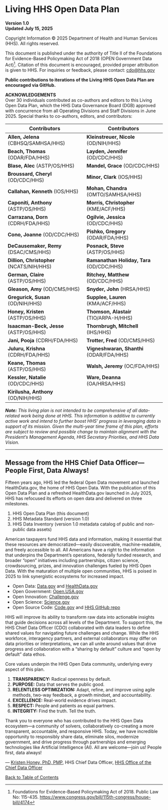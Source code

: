 # Living HHS Open Data Plan

**Version 1.0**  
**Updated July 15, 2025**  

Copyright Information
&copy; 2025 Department of Health and Human Services (HHS). All rights reserved.

This document is published under the authority of Title II of the Foundations for Evidence-Based Policymaking Act of 2018 (OPEN Government Data Act)[^1]. 
Citation of this document is encouraged, provided proper attribution is given to HHS. For inquiries or feedback, please contact: [cdo@hhs.gov](mailto:cdo@hhs.gov)

[^1]:Foundations for Evidence-Based Policymaking Act of 2018. Public Law No: 115-435.  <https://www.congress.gov/bill/115th-congress/house-bill/4174>

**Public contributions to iterations of the Living HHS Open Data Plan are encouraged via GitHub.**

**ACKNOWLEDGEMENTS**  
Over 30 individuals contributed as co-authors and editors to this Living Open Data Plan, which the HHS Data Governance Board (DGB) approved with concurrence 
from all Operating Divisions and Staff Divisions in June 2025. Special thanks to co-authors, editors, and contributors:  

| **Contributors** | **Contributors** |
|------------------|------------------|
| **Allen, Jelena** (CBHSQ/SAMHSA/HHS) | **Kleinstreuer, Nicole** (OD/NIH/HHS) |
| **Beach, Thomas** (ODAR/FDA/HHS) | **Layden, Jennifer** (OD/CDC/HHS) |
| **Blase, Alec** (ASTP/OS/HHS) | **Mandel, Grace** (OD/CDC/HHS) |
| **Broussard, Cheryl** (OD/CDC/HHS) | **Minor, Clark** (IOS/HHS) |
| **Callahan, Kenneth** (IOS/HHS) | **Mohan, Chandra** (OMTO/SAMHSA/HHS) |
| **Caponiti, Anthony** (ASTP/OS/HHS) | **Morris, Christopher** (KME/ACF/HHS) |
| **Carrazana, Dorn** (CDRH/FDA/HHS) | **Ogilvie, Jessica** (OD/CDC/HHS) |
| **Cono, Joanne** (OD/CDC/HHS) | **Pishko, Gregory** (ODAR/FDA/HHS) |
| **DeCausemaker, Remy** (DSAC/CMS/HHS) | **Posnack, Steve** (ASTP/OS/HHS) |
| **Dillion, Christopher** (NCATS/NIH/HHS) | **Ramanathan Holiday, Tara** (OD/CDC/HHS) |
| **German, Claire** (ASTP/OS/HHS) | **Ritchey, Matthew** (OD/CDC/HHS) |
| **Gleason, Amy** (OD/CMS/HHS) | **Snyder, John** (HRSA/HHS) |
| **Gregurick, Susan** (OD/NIH/HHS) | **Supplee, Lauren** (KMA/ACF/HHS) |
| **Honey, Kristen** (ASTP/OS/HHS) | **Thomson, Alastair** (TIO/ARPA-H/HHS) |
| **Isaacman-Beck, Jesse** (ASTP/OS/HHS) | **Thornbrugh, Mitchell** (IHS/HHS) |
| **Jani, Pooja** (CDRH/FDA/HHS) | **Trotter, Fred** (OD/CMS/HHS) |
| **Juluru, Krishna** (CDRH/FDA/HHS) | **Vigneshwaran, Shanthi** (ODAR/FDA/HHS) |
| **Keane, Thomas** (ASTP/OS/HHS) | **Walsh, Jeremy** (OC/FDA/HHS) |
| **Kessler, Natalie** (OD/CDC/HHS) | **Ware, Deanna** (OA/HRSA/HHS) |
| **Kirilusha, Anthony** (OD/NIH/HHS) |  |

_**Note:** This living plan is not intended to be comprehensive of all data-related work being done at HHS. This information is additive to currently active work 
and intend to further boost HHS' progress in leveraging data in support of its mission. Given the multi-year time frame of this plan, efforts are subject to 
review and possible change to maintain alignment with the President’s Management Agenda, HHS Secretary Priorities, and HHS Data Vision._

---
## Message from the HHS Chief Data Officer—People First, Data Always!

Fifteen years ago, HHS led the federal Open Data movement and launched HealthData.gov, the home of HHS Open Data. With the publication of this Open Data Plan and 
a refreshed HealthData.gov launched in July 2025, HHS has refocused its efforts on open data and delivered on three milestones.
1. HHS Open Data Plan (this document)
2. HHS Metadata Standard (version 1.0)
3. HHS Data Inventory (version 1.0 metadata catalog of public and non-public data assets) 

American taxpayers fund HHS data and information, making it essential that these resources are democratized—easily discoverable, machine-readable, and freely accessible 
to all. All Americans have a right to the information that underpins the Department’s operations, federally funded research, and broader “open” initiatives including 
partnerships, citizen science, crowdsourcing, prizes, and innovation challenges fueled by HHS Open Data. With the maturation of multiple open communities, HHS is poised 
in 2025 to link synergistic ecosystems for increased impact.
* Open Data: [Data.gov](https://data.gov/) and [HealthData.gov](https://healthdata.gov/)  
* Open Government: [Open.USA.gov](https://www.gsa.gov/governmentwide-initiatives/us-open-government) 
* Open Innovation: [Challenge.gov](https://challenge.gov/)
* Open Science: [Science.gov](https://www.science.gov/)
* Open Source Code: [Code.gov](https://code.gov/) and [HHS GitHub repo](https://github.com/HHS)

HHS will improve its ability to transform raw data into actionable insights that guide decisions across all levels of the Department. To support this, the HHS Chief Data 
Officer (CDO) collaborated with data leaders to define shared values for navigating future challenges and change. While the HHS workforce, interagency partners, and 
external collaborators may differ on data priorities or interpretations, we can all unite around values that drive progress and collaboration with a “sharing by default” 
culture and “open by default” data ethos.

Core values underpin the HHS Open Data community, underlying every aspect of this plan.
1. **TRANSPARENCY:** Radical openness by default.
2. **PURPOSE:** Data that serves the public good.
3. **RELENTLESS OPTIMIZATION:** Adapt, refine, and improve using agile methods, two-way feedback, a growth mindset, and accountability.
4. **EXCELLENCE:** Real-world evidence drives impact.
5. **RESPECT:** People and patients as equal partners.
6. **INTEGRITY:** Find the truth. Tell the truth.

Thank you to everyone who has contributed to the HHS Open Data ecosystem—a community of solvers, collaboratively co-creating a more transparent, accountable, and responsive 
HHS. Today, we have incredible opportunity to responsibly share data, eliminate silos, modernize government, and drive progress through partnerships and emerging 
technologies like Artificial Intelligence (AI). All are welcome—join us! People first, data always!

&mdash; [Kristen Honey, PhD, PMP](https://www.healthit.gov/leadership/kristen-honey), HHS Chief Data Officer, [HHS Office of the Chief Data Officer](https://cdo.hhs.gov/s/)

[Back to Table of Contents](#table-of-contents)
